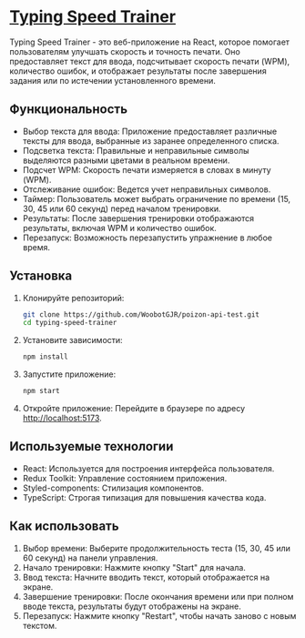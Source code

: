 # [Typing Speed Trainer](https://typingspeedtrainer-woobotgjrs-projects.vercel.app/)

Typing Speed Trainer - это веб-приложение на React, которое помогает пользователям улучшать скорость и точность печати. Оно предоставляет текст для ввода, подсчитывает скорость печати (WPM), количество ошибок, и отображает результаты после завершения задания или по истечении установленного времени.

## Функциональность

- Выбор текста для ввода: Приложение предоставляет различные тексты для ввода, выбранные из заранее определенного списка.
- Подсветка текста: Правильные и неправильные символы выделяются разными цветами в реальном времени.
- Подсчет WPM: Скорость печати измеряется в словах в минуту (WPM).
- Отслеживание ошибок: Ведется учет неправильных символов.
- Таймер: Пользователь может выбрать ограничение по времени (15, 30, 45 или 60 секунд) перед началом тренировки.
- Результаты: После завершения тренировки отображаются результаты, включая WPM и количество ошибок.
- Перезапуск: Возможность перезапустить упражнение в любое время.

## Установка

1. Клонируйте репозиторий:

   ```bash
   git clone https://github.com/WoobotGJR/poizon-api-test.git
   cd typing-speed-trainer
   ```

2. Установите зависимости:

   ```bash
   npm install
   ```

3. Запустите приложение:

   ```bash
   npm start
   ```

4. Откройте приложение:
   Перейдите в браузере по адресу [http://localhost:5173](http://localhost:5173).

## Используемые технологии

- React: Используется для построения интерфейса пользователя.
- Redux Toolkit: Управление состоянием приложения.
- Styled-components: Стилизация компонентов.
- TypeScript: Строгая типизация для повышения качества кода.

## Как использовать

1. Выбор времени: Выберите продолжительность теста (15, 30, 45 или 60 секунд) на панели управления.
2. Начало тренировки: Нажмите кнопку "Start" для начала.
3. Ввод текста: Начните вводить текст, который отображается на экране.
4. Завершение тренировки: После окончания времени или при полном вводе текста, результаты будут отображены на экране.
5. Перезапуск: Нажмите кнопку "Restart", чтобы начать заново с новым текстом.
